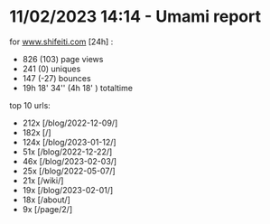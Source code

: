 # 11/02/2023 14:14 - Umami report
for www.shifeiti.com [24h] :

 - 826 (103) page views
 - 241 (0) uniques
 - 147 (-27) bounces
 - 19h 18' 34'' (4h 18' ) totaltime


top 10 urls:
 - 212x [/blog/2022-12-09/]
 - 182x [/]
 - 124x [/blog/2023-01-12/]
 - 51x [/blog/2022-12-22/]
 - 46x [/blog/2023-02-03/]
 - 25x [/blog/2022-05-07/]
 - 21x [/wiki/]
 - 19x [/blog/2023-02-01/]
 - 18x [/about/]
 - 9x [/page/2/]


